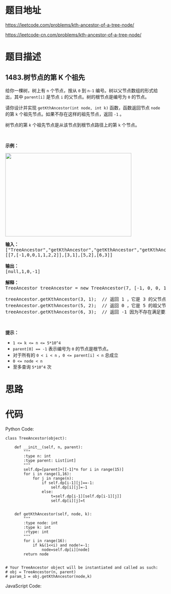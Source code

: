 # 题目地址
https://leetcode.com/problems/kth-ancestor-of-a-tree-node/

https://leetcode-cn.com/problems/kth-ancestor-of-a-tree-node/
# 题目描述
## 1483.树节点的第 K 个祖先
<p>给你一棵树，树上有 <code>n</code> 个节点，按从 <code>0</code> 到 <code>n-1</code> 编号。树以父节点数组的形式给出，其中 <code>parent[i]</code> 是节点 <code>i</code> 的父节点。树的根节点是编号为 <code>0</code> 的节点。</p>

<p>请你设计并实现 <code>getKthAncestor</code><code>(int node, int k)</code> 函数，函数返回节点 <code>node</code> 的第 <code>k</code> 个祖先节点。如果不存在这样的祖先节点，返回 <code>-1</code> 。</p>

<p>树节点的第 <em><code>k</code> </em>个祖先节点是从该节点到根节点路径上的第 <code>k</code> 个节点。</p>

<p>&nbsp;</p>

<p><strong>示例：</strong></p>

<p><strong><img alt="" src="https://assets.leetcode-cn.com/aliyun-lc-upload/uploads/2020/06/14/1528_ex1.png" style="height: 262px; width: 396px;"></strong></p>

<pre><strong>输入：</strong>
[&quot;TreeAncestor&quot;,&quot;getKthAncestor&quot;,&quot;getKthAncestor&quot;,&quot;getKthAncestor&quot;]
[[7,[-1,0,0,1,1,2,2]],[3,1],[5,2],[6,3]]

<strong>输出：</strong>
[null,1,0,-1]

<strong>解释：</strong>
TreeAncestor treeAncestor = new TreeAncestor(7, [-1, 0, 0, 1, 1, 2, 2]);

treeAncestor.getKthAncestor(3, 1);  // 返回 1 ，它是 3 的父节点
treeAncestor.getKthAncestor(5, 2);  // 返回 0 ，它是 5 的祖父节点
treeAncestor.getKthAncestor(6, 3);  // 返回 -1 因为不存在满足要求的祖先节点
</pre>

<p>&nbsp;</p>

<p><strong>提示：</strong></p>

<ul>
	<li><code>1 &lt;= k &lt;=&nbsp;n &lt;= 5*10^4</code></li>
	<li><code>parent[0] == -1</code> 表示编号为 <code>0</code> 的节点是根节点。</li>
	<li>对于所有的 <code>0 &lt;&nbsp;i &lt; n</code> ，<code>0 &lt;= parent[i] &lt; n</code> 总成立</li>
	<li><code>0 &lt;= node &lt; n</code></li>
	<li>至多查询 <code>5*10^4</code> 次</li>
</ul>

# 思路

# 代码
Python Code:

```
class TreeAncestor(object):

    def __init__(self, n, parent):
        """
        :type n: int
        :type parent: List[int]
        """
        self.dp=[parent]+[[-1]*n for i in range(15)]
        for i in range(1,16):
            for j in range(n):
                if self.dp[i-1][j]==-1:
                    self.dp[i][j]=-1
                else:
                    t=self.dp[i-1][self.dp[i-1][j]]
                    self.dp[i][j]=t 
        

    def getKthAncestor(self, node, k):
        """
        :type node: int
        :type k: int
        :rtype: int
        """
        for i in range(16):
            if k&(1<<i) and node!=-1:
                node=self.dp[i][node]
        return node


# Your TreeAncestor object will be instantiated and called as such:
# obj = TreeAncestor(n, parent)
# param_1 = obj.getKthAncestor(node,k)
```
JavaScript Code:

```

```
